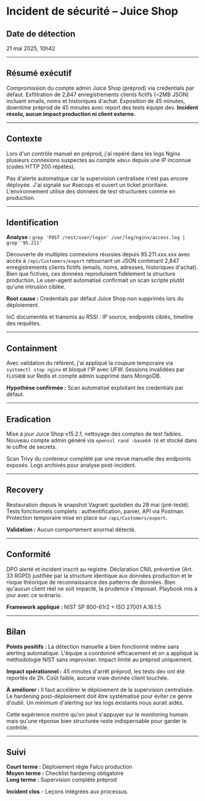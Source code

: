 # Incident de sécurité – Juice Shop

## Date de détection
21 mai 2025, 10h42

---

## Résumé exécutif

Compromission du compte admin Juice Shop (préprod) via credentials par défaut. Exfiltration de 2,847 enregistrements clients fictifs (~2MB JSON) incluant emails, noms et historiques d'achat. Exposition de 45 minutes, downtime préprod de 45 minutes avec report des tests équipe dev. **Incident résolu, aucun impact production ni client externe.**

---

## Contexte

Lors d'un contrôle manuel en préprod, j'ai repéré dans les logs Nginx plusieurs connexions suspectes au compte `admin` depuis une IP inconnue (codes HTTP 200 répétés). 

Pas d'alerte automatique car la supervision centralisée n'est pas encore déployée. J'ai signalé sur #secops et ouvert un ticket prioritaire. L'environnement utilise des données de test structurées comme en production.

---

## Identification

**Analyse :** `grep 'POST /rest/user/login' /var/log/nginx/access.log | grep '95.211'`

Découverte de multiples connexions réussies depuis 95.211.xxx.xxx avec accès à `/api/Customers/export` retournant un JSON contenant 2,847 enregistrements clients fictifs (emails, noms, adresses, historiques d'achat). Bien que fictives, ces données reproduisent fidèlement la structure production. Le user-agent automatisé confirmait un scan scripte plutôt qu'une intrusion ciblée.

**Root cause :** Credentials par défaut Juice Shop non supprimés lors du déploiement.

IoC documentés et transmis au RSSI : IP source, endpoints ciblés, timeline des requêtes.

---

## Containment

Avec validation du référent, j'ai appliqué la coupure temporaire via `systemctl stop nginx` et bloqué l'IP avec UFW. Sessions invalidées par `FLUSHDB` sur Redis et compte admin supprimé dans MongoDB.

**Hypothèse confirmée :** Scan automatisé exploitant les credentials par défaut.

---

## Eradication

Mise à jour Juice Shop v15.2.1, nettoyage des comptes de test faibles. Nouveau compte admin généré via `openssl rand -base64 16` et stocké dans le coffre de secrets.

Scan Trivy du conteneur complété par une revue manuelle des endpoints exposés. Logs archivés pour analyse post-incident.

---

## Recovery

Restauration depuis le snapshot Vagrant quotidien du 28 mai (pré-testé). Tests fonctionnels complets : authentification, panier, API via Postman. Protection temporaire mise en place sur `/api/Customers/export`.

**Validation :** Aucun comportement anormal détecté.

---

## Conformité

DPO alerté et incident inscrit au registre. Déclaration CNIL préventive (Art. 33 RGPD) justifiée par la structure identique aux données production et le risque théorique de reconnaissance des patterns de données. Bien qu'aucun client réel ne soit impacté, la prudence s'imposait. Playbook mis à jour avec ce scénario.

**Framework appliqué :** NIST SP 800-61r2 + ISO 27001 A.16.1.5

---

## Bilan

**Points positifs :** La détection manuelle a bien fonctionné même sans alerting automatique. L'équipe a coordonné efficacement et on a appliqué la méthodologie NIST sans improviser. Impact limité au préprod uniquement.

**Impact opérationnel :** 45 minutes d'arrêt préprod, les tests dev ont été reportés de 2h. Coût faible, aucune vraie donnée client touchée.

**À améliorer :** Il faut accélérer le déploiement de la supervision centralisée. Le hardening post-déploiement doit être systématisé pour éviter ce genre d'oubli. Un minimum d'alerting sur les logs existants nous aurait aidés.

Cette expérience montre qu'on peut s'appuyer sur le monitoring humain mais qu'une réponse bien structurée reste indispensable pour garder le contrôle.

---

## Suivi

**Court terme :** Déploiement règle Falco production  
**Moyen terme :** Checklist hardening obligatoire  
**Long terme :** Supervision complète préprod

**Incident clos** - Leçons intégrées aux processus.